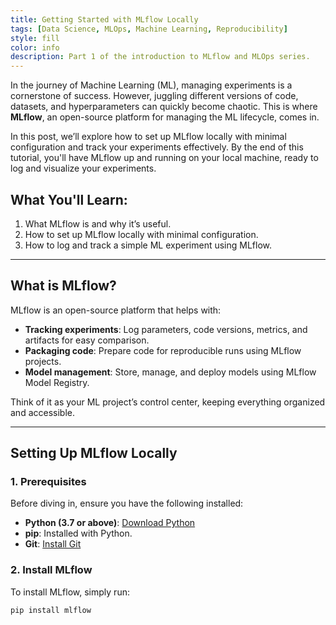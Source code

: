 ```yaml
---
title: Getting Started with MLflow Locally
tags: [Data Science, MLOps, Machine Learning, Reproducibility]
style: fill
color: info
description: Part 1 of the introduction to MLflow and MLOps series.
---
```


In the journey of Machine Learning (ML), managing experiments is a cornerstone of success. However, juggling different versions of code, datasets, and hyperparameters can quickly become chaotic. This is where **MLflow**, an open-source platform for managing the ML lifecycle, comes in. 

In this post, we’ll explore how to set up MLflow locally with minimal configuration and track your experiments effectively. By the end of this tutorial, you'll have MLflow up and running on your local machine, ready to log and visualize your experiments.

## What You'll Learn:
1. What MLflow is and why it’s useful.
2. How to set up MLflow locally with minimal configuration.
3. How to log and track a simple ML experiment using MLflow.

---

## What is MLflow?

MLflow is an open-source platform that helps with:
- **Tracking experiments**: Log parameters, code versions, metrics, and artifacts for easy comparison.
- **Packaging code**: Prepare code for reproducible runs using MLflow projects.
- **Model management**: Store, manage, and deploy models using MLflow Model Registry.

Think of it as your ML project’s control center, keeping everything organized and accessible.

---

## Setting Up MLflow Locally

### 1. Prerequisites
Before diving in, ensure you have the following installed:
- **Python (3.7 or above)**: [Download Python](https://www.python.org/downloads/)
- **pip**: Installed with Python.
- **Git**: [Install Git](https://git-scm.com/book/en/v2/Getting-Started-Installing-Git)

### 2. Install MLflow
To install MLflow, simply run:

```bash
pip install mlflow
```